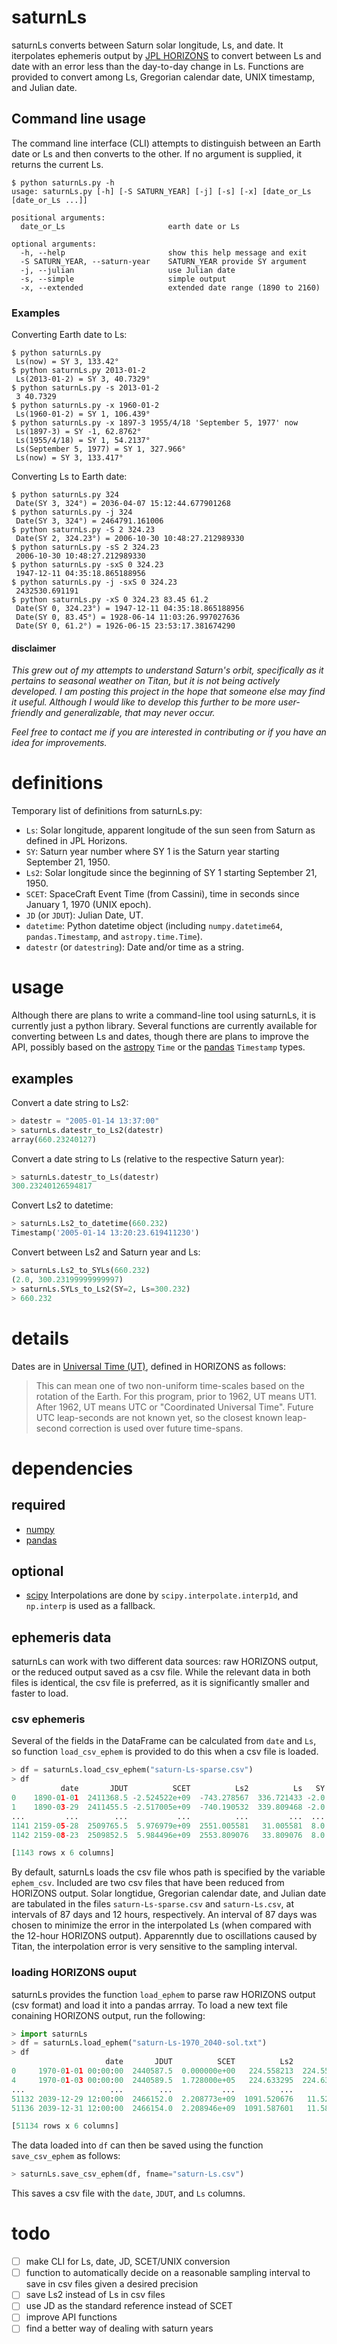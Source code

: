 # saturnLs

saturnLs converts between Saturn solar longitude, Ls, and date. It iterpolates ephemeris output by [JPL HORIZONS](https://ssd.jpl.nasa.gov/?horizons) to convert between Ls and date with an error less than the day-to-day change in Ls. Functions are provided to convert among Ls, Gregorian calendar date, UNIX timestamp, and Julian date.

## Command line usage
The command line interface (CLI) attempts to distinguish between an Earth date or Ls and then converts to the other. If no argument is supplied, it returns the current Ls.

```
$ python saturnLs.py -h
usage: saturnLs.py [-h] [-S SATURN_YEAR] [-j] [-s] [-x] [date_or_Ls [date_or_Ls ...]]

positional arguments:
  date_or_Ls                       earth date or Ls

optional arguments:
  -h, --help                       show this help message and exit
  -S SATURN_YEAR, --saturn-year    SATURN_YEAR provide SY argument
  -j, --julian                     use Julian date
  -s, --simple                     simple output
  -x, --extended                   extended date range (1890 to 2160)
```

### Examples
Converting Earth date to Ls:
```
$ python saturnLs.py
 Ls(now) = SY 3, 133.42°
$ python saturnLs.py 2013-01-2
 Ls(2013-01-2) = SY 3, 40.7329°
$ python saturnLs.py -s 2013-01-2
 3 40.7329
$ python saturnLs.py -x 1960-01-2
 Ls(1960-01-2) = SY 1, 106.439°
$ python saturnLs.py -x 1897-3 1955/4/18 'September 5, 1977' now
 Ls(1897-3) = SY -1, 62.8762°
 Ls(1955/4/18) = SY 1, 54.2137°
 Ls(September 5, 1977) = SY 1, 327.966°
 Ls(now) = SY 3, 133.417°
```
Converting Ls to Earth date:
```
$ python saturnLs.py 324
 Date(SY 3, 324°) = 2036-04-07 15:12:44.677901268
$ python saturnLs.py -j 324
 Date(SY 3, 324°) = 2464791.161006
$ python saturnLs.py -S 2 324.23
 Date(SY 2, 324.23°) = 2006-10-30 10:48:27.212989330
$ python saturnLs.py -sS 2 324.23
 2006-10-30 10:48:27.212989330
$ python saturnLs.py -sxS 0 324.23
 1947-12-11 04:35:18.865188956
$ python saturnLs.py -j -sxS 0 324.23
 2432530.691191
$ python saturnLs.py -xS 0 324.23 83.45 61.2
 Date(SY 0, 324.23°) = 1947-12-11 04:35:18.865188956
 Date(SY 0, 83.45°) = 1928-06-14 11:03:26.997027636
 Date(SY 0, 61.2°) = 1926-06-15 23:53:17.381674290
 ``` 

#### disclaimer
*This grew out of my attempts to understand Saturn's orbit, specifically as it pertains to seasonal weather on Titan, but it is not being actively developed. I am posting this project in the hope that someone else may find it useful. Although I would like to develop this further to be more user-friendly and generalizable, that may never occur.*

*Feel free to contact me if you are interested in contributing or if you have an idea for improvements.*

# definitions
Temporary list of definitions from saturnLs.py:
 * `Ls`: Solar longitude, apparent longitude of the sun seen from Saturn as defined in JPL Horizons.
 * `SY`: Saturn year number where SY 1 is the Saturn year starting September 21, 1950.
 * `Ls2`: Solar longitude since the beginning of SY 1 starting September 21, 1950.
 * `SCET`: SpaceCraft Event Time (from Cassini), time in seconds since January 1, 1970 (UNIX epoch).
 * `JD` (or `JDUT`): Julian Date, UT.
 * `datetime`: Python datetime object (including `numpy.datetime64`, `pandas.Timestamp`, and `astropy.time.Time`).
 * `datestr` (or `datestring`): Date and/or time as a string.

# usage
Although there are plans to write a command-line tool using saturnLs, it is currently just a python library. Several functions are currently available for converting between Ls and dates, though there are plans to improve the API, possibly based on the [astropy](https://www.astropy.org) `Time` or the [pandas](https://pandas.pydata.org) `Timestamp` types.

## examples
Convert a date string to Ls2:
```python
> datestr = "2005-01-14 13:37:00"
> saturnLs.datestr_to_Ls2(datestr)
array(660.23240127)
```
Convert a date string to Ls (relative to the respective Saturn year):
```python
> saturnLs.datestr_to_Ls(datestr)
300.23240126594817
```
Convert Ls2 to datetime:
```python
> saturnLs.Ls2_to_datetime(660.232)
Timestamp('2005-01-14 13:20:23.619411230')
```
Convert between Ls2 and Saturn year and Ls:
```python
> saturnLs.Ls2_to_SYLs(660.232)
(2.0, 300.23199999999997)
> saturnLs.SYLs_to_Ls2(SY=2, Ls=300.232)
> 660.232
```

# details
Dates are in [Universal Time (UT)](https://ssd.jpl.nasa.gov/?horizons_doc#time), defined in HORIZONS as follows:
> This can mean one of two non-uniform time-scales based on the rotation of the Earth. For this program, prior to 1962, UT means UT1. After 1962, UT means UTC or "Coordinated Universal Time". Future UTC leap-seconds are not known yet, so the closest known leap-second correction is used over future time-spans.

# dependencies
## required
* [numpy](https://numpy.org)
* [pandas](https://pandas.pydata.org)
## optional
* [scipy](https://scipy.org/scipylib/)
Interpolations are done by `scipy.interpolate.interp1d`, and `np.interp` is used as a fallback.

## ephemeris data
saturnLs can work with two different data sources: raw HORIZONS output, or the reduced output saved as a csv file. While the relevant data in both files is identical, the csv file is preferred, as it is significantly smaller and faster to load.

### csv ephemeris
Several of the fields in the DataFrame can be calculated from `date` and `Ls`, so function `load_csv_ephem` is provided to do this when a csv file is loaded.
```python
> df = saturnLs.load_csv_ephem("saturn-Ls-sparse.csv")
> df
           date       JDUT          SCET          Ls2          Ls   SY
0    1890-01-01  2411368.5 -2.524522e+09  -743.278567  336.721433 -2.0
1    1890-03-29  2411455.5 -2.517005e+09  -740.190532  339.809468 -2.0
...         ...        ...           ...          ...         ...  ...
1141 2159-05-28  2509765.5  5.976979e+09  2551.005581   31.005581  8.0
1142 2159-08-23  2509852.5  5.984496e+09  2553.809076   33.809076  8.0

[1143 rows x 6 columns]
```

By default, saturnLs loads the csv file whos path is specified by the variable `ephem_csv`. Included are two csv files that have been reduced from HORIZONS output. Solar longtidue, Gregorian calendar date, and Julian date are tabulated in the files `saturn-Ls-sparse.csv` and `saturn-Ls.csv`, at intervals of 87 days and 12 hours, respectively. An interval of 87 days was chosen to minimize the error in the interpolated Ls (when compared with the 12-hour HORIZONS output). Apparenntly due to oscillations caused by Titan, the interpolation error is very sensitive to the sampling interval.


### loading HORIZONS ouput
saturnLs provides the function `load_ephem` to parse raw HORIZONS output (csv format) and load it into a pandas arrray. To load a new text file conaining HORIZONS output, run the following:
```python
> import saturnLs
> df = saturnLs.load_ephem("saturn-Ls-1970_2040-sol.txt")
> df
                     date       JDUT          SCET          Ls2          Ls   SY
0     1970-01-01 00:00:00  2440587.5  0.000000e+00   224.558213  224.558213  1.0
4     1970-01-03 00:00:00  2440589.5  1.728000e+05   224.633295  224.633295  1.0
...                   ...        ...           ...          ...         ...  ...
51132 2039-12-29 12:00:00  2466152.0  2.208773e+09  1091.520676   11.520676  4.0
51136 2039-12-31 12:00:00  2466154.0  2.208946e+09  1091.587601   11.587601  4.0

[51134 rows x 6 columns]
```
The data loaded into `df` can then be saved using the function `save_csv_ephem` as follows:
```python
> saturnLs.save_csv_ephem(df, fname="saturn-Ls.csv")
```
This saves a csv file with the `date`, `JDUT`, and `Ls` columns.

# todo
- [ ] make CLI for Ls, date, JD, SCET/UNIX conversion
- [ ] function to automatically decide on a reasonable sampling interval to save in csv files given a desired precision
- [ ] save Ls2 instead of Ls in csv files
- [ ] use JD as the standard reference instead of SCET
- [ ] improve API functions
- [ ] find a better way of dealing with saturn years
